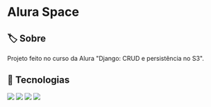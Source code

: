 <h1>Alura Space</h1>

<h2>🏷️ Sobre</h2>
<p>Projeto feito no curso da Alura "Django: CRUD e persistência no S3".</p>

## 🚀 Tecnologias
<div>
  <img src="https://img.shields.io/badge/HTML-239120?style=for-the-badge&logo=html5&logoColor=white">
  <img src="https://img.shields.io/badge/CSS-239120?&style=for-the-badge&logo=css3&logoColor=white">
  <img src="https://img.shields.io/badge/JavaScript-F7DF1E?style=for-the-badge&logo=javascript&logoColor=black">
  <img src="https://img.shields.io/badge/Python-0000FF?style=for-the-badge&logo=python&logoColor=white">
</div>
